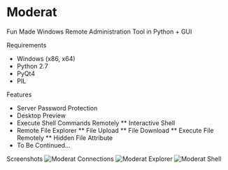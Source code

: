 # Moderat
Fun Made Windows Remote Administration Tool in Python + GUI

Requirements
- Windows (x86, x64)
- Python 2.7
- PyQt4
- PIL

Features
- Server Password Protection
- Desktop Preview
- Execute Shell Commands Remotely
** Interactive Shell
- Remote File Explorer
** File Upload
** File Download
** Execute File Remotely
** Hidden File Attribute
- To Be Continued...

Screenshots
![Moderat Connections](https://github.com/Swordf1sh/Moderat/blob/master/screenshots/connections.png?raw=true)
![Moderat Explorer](https://github.com/Swordf1sh/Moderat/blob/master/screenshots/explorer.PNG?raw=true)
![Moderat Shell](https://github.com/Swordf1sh/Moderat/blob/master/screenshots/shell.PNG?raw=true)